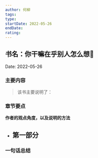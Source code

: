 ```yaml
---
author: 何柳
tags: 
type:
startDate: 2022-05-26
endDate:
rating: 
---
```


## 书名：你干嘛在乎别人怎么想📖
 
Date: 2022-05-26 

### 主要内容
> 该书主要说明了：







### 章节要点
**作者的观点角度，以及说明的方法**
- 第一部分
	- 









### 一句话总结



